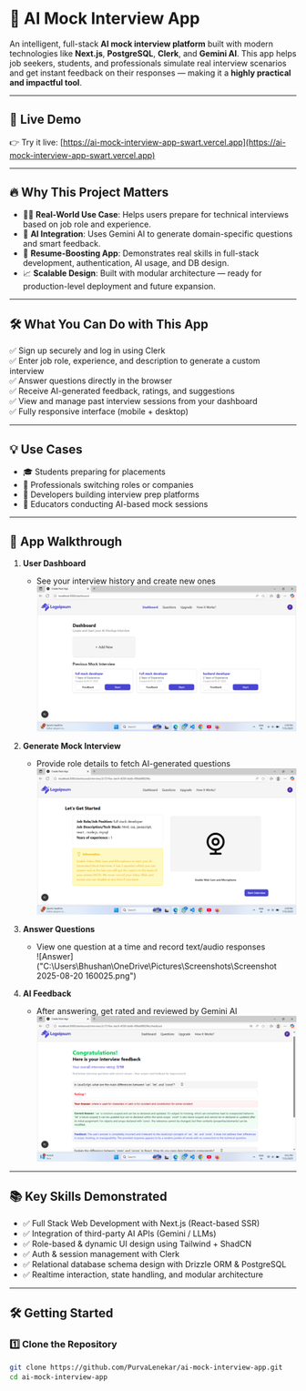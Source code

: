 # 🎯 AI Mock Interview App

An intelligent, full-stack **AI mock interview platform** built with modern technologies like **Next.js**, **PostgreSQL**, **Clerk**, and **Gemini AI**. This app helps job seekers, students, and professionals simulate real interview scenarios and get instant feedback on their responses — making it a **highly practical and impactful tool**.


---

## 🔗 Live Demo

👉 Try it live: [https://ai-mock-interview-app-swart.vercel.app](https://ai-mock-interview-app-swart.vercel.app)

---

## 🔥 Why This Project Matters

- 👨‍💻 **Real-World Use Case**: Helps users prepare for technical interviews based on job role and experience.
- 🧠 **AI Integration**: Uses Gemini AI to generate domain-specific questions and smart feedback.
- 💼 **Resume-Boosting App**: Demonstrates real skills in full-stack development, authentication, AI usage, and DB design.
- 📈 **Scalable Design**: Built with modular architecture — ready for production-level deployment and future expansion.

---

## 🛠 What You Can Do with This App

✅ Sign up securely and log in using Clerk  
✅ Enter job role, experience, and description to generate a custom interview  
✅ Answer questions directly in the browser  
✅ Receive AI-generated feedback, ratings, and suggestions  
✅ View and manage past interview sessions from your dashboard  
✅ Fully responsive interface (mobile + desktop)  

---

## 💡 Use Cases

- 🎓 Students preparing for placements  
- 💼 Professionals switching roles or companies  
- 🚀 Developers building interview prep platforms  
- 🧪 Educators conducting AI-based mock sessions  

---

## 📸 App Walkthrough

1. **User Dashboard**
   - See your interview history and create new ones  
   ![Dashboard](screenshots/dashboard.png)

2. **Generate Mock Interview**
   - Provide role details to fetch AI-generated questions  
   ![Generate](screenshots/addinterview.png)

3. **Answer Questions**
   - View one question at a time and record text/audio responses  
   ![Answer]("C:\Users\Bhushan\OneDrive\Pictures\Screenshots\Screenshot 2025-08-20 160025.png")

4. **AI Feedback**
   - After answering, get rated and reviewed by Gemini AI  
   ![Feedback](screenshots/feedback.png)

---

## 📚 Key Skills Demonstrated

- ✅ Full Stack Web Development with Next.js (React-based SSR)  
- ✅ Integration of third-party AI APIs (Gemini / LLMs)  
- ✅ Role-based & dynamic UI design using Tailwind + ShadCN  
- ✅ Auth & session management with Clerk  
- ✅ Relational database schema design with Drizzle ORM & PostgreSQL  
- ✅ Realtime interaction, state handling, and modular architecture  

---

## 🛠️ Getting Started

### 1️⃣ Clone the Repository
```bash
git clone https://github.com/PurvaLenekar/ai-mock-interview-app.git
cd ai-mock-interview-app
